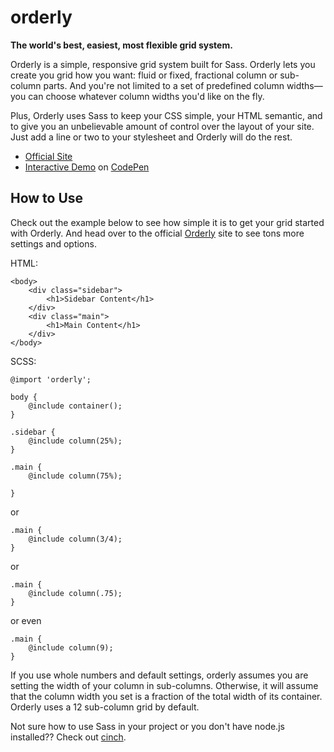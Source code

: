 orderly
=======

**The world's best, easiest, most flexible grid system.**

Orderly is a simple, responsive grid system built for Sass. Orderly lets you create you grid how you want: fluid or fixed, fractional column or sub-column parts. And you're not limited to a set of predefined column widths—you can choose whatever column widths you'd like on the fly.

Plus, Orderly uses Sass to keep your CSS simple, your HTML semantic, and to give you an unbelievable amount of control over the layout of your site. Just add a line or two to your stylesheet and Orderly will do the rest.


- [Official Site](http://projects.thomhines.com/orderly/)
- [Interactive Demo](http://codepen.io/thomhines/pen/jIiaz) on [CodePen](http://codepen.io/)






## How to Use

Check out the example below to see how simple it is to get your grid started with Orderly. And head over to the official [Orderly](http://projects.thomhines.com/orderly/) site to see tons more settings and options.

HTML:

	<body>
		<div class="sidebar">
			<h1>Sidebar Content</h1>
		</div>
		<div class="main">
			<h1>Main Content</h1>
		</div>
	</body>


SCSS:

	@import 'orderly';

	body {
		@include container();
	}

	.sidebar {
		@include column(25%);
	}
	
	.main {
		@include column(75%);
		
	}

or

	.main {
		@include column(3/4);
	}

or

	.main {
		@include column(.75);
	}

or even

	.main {
		@include column(9);
	}



If you use whole numbers and default settings, orderly assumes you are setting the width of your column in sub-columns. Otherwise, it will assume that the column width you set is a fraction of the total width of its container. Orderly uses a 12 sub-column grid by default.

Not sure how to use Sass in your project or you don't have node.js installed?? Check out [cinch](projects.thomhines.com/cinch/).
